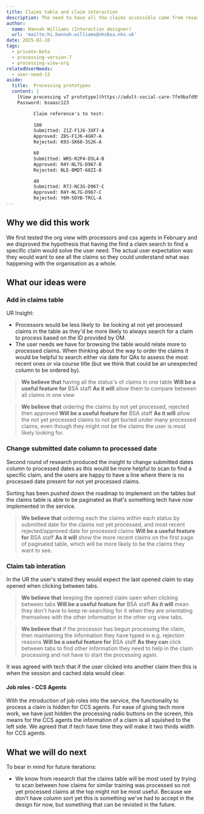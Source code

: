 ```yaml
---
title: Claims table and claim interaction
description: The need to have all the claims accessible came from research
author:
  name: Hannah Williams (Interaction designer)
  url: 'mailto:hi.hannah.williams@nhsbsa.nhs.uk'
date: 2025-02-10
tags:
  - private-beta
  - processing-version-7
  - processing-view-org
relatedUserNeeds:
  - user-need-13
aside:
  title:  Processing prototypes
  content: |
    [View processing v7 prototype](https://adult-social-care-7fe9bafd955a.herokuapp.com/processing/v7/) 
    Password: bsaasc123

          Claim reference's to test:
          
          100
          Submitted: Z1Z-F1J6-3XF7-A
          Approved: Z8S-F1J6-4GH7-A
          Rejected: K93-SK68-3S2K-A

          60
          Submitted: WR5-R2P4-DSL4-B
          Approved: R4Y-NL7G-D967-B
          Rejected: NLE-BMDT-68ZI-B

          40
          Submitted: R7J-NC3G-D967-C
          Approved: R4Y-NL7G-D967-C
          Rejected: Y6M-5DYB-TRCL-A
---
```


## Why we did this work
We first tested the org view with processors and css agents in February and we disproved the hypothesis that having the find a claim search to find a specific claim would solve the user need. The actual user expectation was they would want to see all the claims so they could understand what was happening with the organisation as a whole.

## What our ideas were

### Add in claims table

UR Insight:
- Processors would be less likely to  be looking at not yet processed claims in the table as they'd be more likely to always search for a claim to process based on the ID provided by OM.
- The user needs we have for browsing the table would relate more to processed claims. When thinking about the way to order the claims it would be helpful to search either via date for QAs to assess the most recent ones or via course title (but we think that could be an unexpected column to be ordered by). 

>**We believe that** having all the status's of claims in one table
>**Will be a useful feature for** BSA staff
>**As it will** allow them to compare between all claims in one view

>**We believe that** ordering the claims by not yet processed, rejected then approved
>**Will be a useful feature for** BSA staff
>**As it will** allow the not yet processed claims to not get buried under many processed claims, even though they might not be the claims the user is most likely looking for. 

### Change submitted date column to processed date

Second round of research produced the insight to change submitted dates column to processed dates as this would be more helpful to scan to find a specific claim, and the users are happy to have a line where there is no processed date present for not yet processed claims. 

Sorting has been pushed down the roadmap to implement on the tables but the claims table is able to be paginated as that's something tech have now implemented in the service.

>**We believe that** ordering each the claims within each status by submitted date for the claims not yet processed, and most recent rejected/approved date for processed claims
>**Will be a useful feature for** BSA staff
>**As it will** show the more recent claims on the first page of paginated table, which will be more likely to be the claims they want to see.

### Claim tab interation

In the UR the user's stated they would expect the last opened claim to stay opened when clicking between tabs. 

>**We believe that** keeping the opened claim open when clicking between tabs
>**Will be a useful feature for** BSA staff
>**As it will** mean they don't have to keep re-searching for it when they are orientating themselves with the other information in the other org view tabs.

>**We believe that** if the processor has begun processing the claim, then maintaining the information they have typed in e.g. rejection reasons
>**Will be a useful feature for** BSA staff
>**As they can** click between tabs to find other information they need to help in the claim processing and not have to start the processing again. 

It was agreed with tech that if the user clicked into another claim then this is when the session and cached data would clear.


#### Job roles - CCS Agents
With the introduction of job roles into the service, the functionality to process a claim is hidden for CCS agents. For ease of giving tech more work, we have just hidden the processing radio buttons on the screen, this means for the CCS agents the information of a claim is all squished to the left side. We agreed that if tech have time they will make it two thirds width for CCS agents.

## What we will do next

To bear in mind for future iterations:
- We know from research that the claims table will be most used by trying to scan between how claims for similar training was processed so not yet processed claims at the top might not be most useful. Because we don't have column sort yet this is something we've had to accept in the design for now, but something that can be revisted in the future.